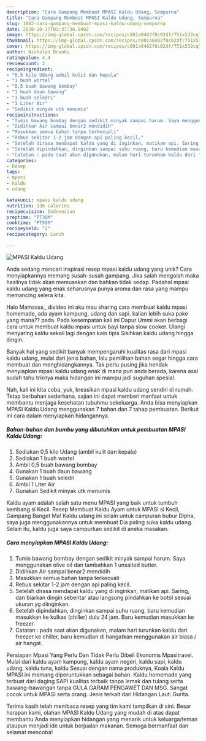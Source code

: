 ```yaml
---
description: "Cara Gampang Membuat MPASI Kaldu Udang, Sempurna"
title: "Cara Gampang Membuat MPASI Kaldu Udang, Sempurna"
slug: 1882-cara-gampang-membuat-mpasi-kaldu-udang-sempurna
date: 2020-10-17T03:37:36.940Z
image: https://img-global.cpcdn.com/recipes/c801a8482f8c02df/751x532cq70/mpasi-kaldu-udang-foto-resep-utama.jpg
thumbnail: https://img-global.cpcdn.com/recipes/c801a8482f8c02df/751x532cq70/mpasi-kaldu-udang-foto-resep-utama.jpg
cover: https://img-global.cpcdn.com/recipes/c801a8482f8c02df/751x532cq70/mpasi-kaldu-udang-foto-resep-utama.jpg
author: Nicholas Brooks
ratingvalue: 4.4
reviewcount: 3
recipeingredient:
- "0,5 kilo Udang ambil kulit dan kepala"
- "1 buah wortel"
- "0,5 buah bawang bombay"
- "1 buah daun bawang"
- "1 buah seledri"
- "1 Liter Air"
- "Sedikit minyak utk menumis"
recipeinstructions:
- "Tumis bawang bombay dengan sedikit minyak sampai harum. Saya menggunakan olive oil dan tambahkan 1 unsalted butter."
- "Didihkan Air sampai benar2 mendidih"
- "Masukkan semua bahan tanpa terkecuali"
- "Rebus sekitar 1-2 jam dengan api paling kecil."
- "Setelah dirasa mendapat kaldu yang di inginkan, matikan api. Saring, dan biarkan dingin sebentar atau langsung pindahkan ke botol sesuai ukuran yg diinginkan."
- "Setelah dipindahkan, dinginkan sampai suhu ruang, baru kemudian masukkan ke kulkas (chiller) dulu 24 jam. Baru kemudian masukkan ke freezer."
- "Catatan : pada saat akan digunakan, malam hari turunkan kaldu dari freezer ke chiller, baru kemudian di hangatkan menggunakan air biasa / air hangat."
categories:
- Resep
tags:
- mpasi
- kaldu
- udang

katakunci: mpasi kaldu udang 
nutrition: 136 calories
recipecuisine: Indonesian
preptime: "PT38M"
cooktime: "PT55M"
recipeyield: "2"
recipecategory: Lunch

---
```



![MPASI Kaldu Udang](https://img-global.cpcdn.com/recipes/c801a8482f8c02df/751x532cq70/mpasi-kaldu-udang-foto-resep-utama.jpg)

Anda sedang mencari inspirasi resep mpasi kaldu udang yang unik? Cara menyiapkannya memang susah-susah gampang. Jika salah mengolah maka hasilnya tidak akan memuaskan dan bahkan tidak sedap. Padahal mpasi kaldu udang yang enak seharusnya punya aroma dan rasa yang mampu memancing selera kita.

Halo Mamssss,, divideo ini aku mau sharing cara membuat kaldu mpasi homemade, ada ayam kampung, udang dan sapi. kalian lebih suka pake yang mana?? pada. Pada kesempatan kali ini Dapur Ummi akan berbagi cara untuk membuat kaldu mpasi untuk bayi tanpa slow cooker. Ulangi menyaring kaldu sekali lagi dengan kain tipis Sisihkan kaldu udang hingga dingin.

Banyak hal yang sedikit banyak mempengaruhi kualitas rasa dari mpasi kaldu udang, mulai dari jenis bahan, lalu pemilihan bahan segar hingga cara membuat dan menghidangkannya. Tak perlu pusing jika hendak menyiapkan mpasi kaldu udang enak di mana pun anda berada, karena asal sudah tahu triknya maka hidangan ini mampu jadi suguhan spesial.


Nah, kali ini kita coba, yuk, kreasikan mpasi kaldu udang sendiri di rumah. Tetap berbahan sederhana, sajian ini dapat memberi manfaat untuk membantu menjaga kesehatan tubuhmu sekeluarga. Anda bisa menyiapkan MPASI Kaldu Udang menggunakan 7 bahan dan 7 tahap pembuatan. Berikut ini cara dalam menyiapkan hidangannya.

<!--inarticleads1-->

##### Bahan-bahan dan bumbu yang dibutuhkan untuk pembuatan MPASI Kaldu Udang:

1. Sediakan 0,5 kilo Udang (ambil kulit dan kepala)
1. Sediakan 1 buah wortel
1. Ambil 0,5 buah bawang bombay
1. Gunakan 1 buah daun bawang
1. Gunakan 1 buah seledri
1. Ambil 1 Liter Air
1. Gunakan Sedikit minyak utk menumis


Kaldu ayam adalah salah satu menu MPASI yang baik untuk tumbuh kembang si Kecil. Resep Membuat Kaldu Ayam untuk MPASI si Kecil, Gampang Banget Ma! Kaldu udang ini selain untuk campuran bubur Dipha, saya juga menggunakannya untuk membuat Dia paling suka kaldu udang. Selain itu, kaldu juga saya campurkan sedikit di aneka masakan. 

<!--inarticleads2-->

##### Cara menyiapkan MPASI Kaldu Udang:

1. Tumis bawang bombay dengan sedikit minyak sampai harum. Saya menggunakan olive oil dan tambahkan 1 unsalted butter.
1. Didihkan Air sampai benar2 mendidih
1. Masukkan semua bahan tanpa terkecuali
1. Rebus sekitar 1-2 jam dengan api paling kecil.
1. Setelah dirasa mendapat kaldu yang di inginkan, matikan api. Saring, dan biarkan dingin sebentar atau langsung pindahkan ke botol sesuai ukuran yg diinginkan.
1. Setelah dipindahkan, dinginkan sampai suhu ruang, baru kemudian masukkan ke kulkas (chiller) dulu 24 jam. Baru kemudian masukkan ke freezer.
1. Catatan : pada saat akan digunakan, malam hari turunkan kaldu dari freezer ke chiller, baru kemudian di hangatkan menggunakan air biasa / air hangat.


Persiapan Mpasi Yang Perlu Dan Tidak Perlu Dibeli Ekonomis Mpasitravel. Mulai dari kaldu ayam kampung, kaldu ayam negeri, kaldu sapi, kaldu udang, kaldu tuna, kaldu Sesuai dengan nama produknya, Koala Kaldu MPASI ini memang diperuntukkan sebagai bahan. Kaldu homemade yang terbuat dari daging SAPI kualitas terbaik tanpa lemak dan tulang serta bawang-bawangan tanpa GULA GARAM PENGAWET DAN MSG. Sangat cocok untuk MPASI serta orang. Jenis terkait dari Hidangan Laut: Gurita. 

Terima kasih telah membaca resep yang tim kami tampilkan di sini. Besar harapan kami, olahan MPASI Kaldu Udang yang mudah di atas dapat membantu Anda menyiapkan hidangan yang menarik untuk keluarga/teman ataupun menjadi ide untuk berjualan makanan. Semoga bermanfaat dan selamat mencoba!
